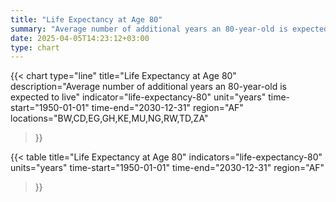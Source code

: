 ```yaml
---
title: "Life Expectancy at Age 80"
summary: "Average number of additional years an 80-year-old is expected to live"
date: 2025-04-05T14:23:12+03:00
type: chart
---
```


{{< chart
    type="line"
    title="Life Expectancy at Age 80"
    description="Average number of additional years an 80-year-old is expected to live"
    indicator="life-expectancy-80"
    unit="years"
    time-start="1950-01-01"
    time-end="2030-12-31"
    region="AF"
    locations="BW,CD,EG,GH,KE,MU,NG,RW,TD,ZA"
>}}

{{< table
    title="Life Expectancy at Age 80"
    indicators="life-expectancy-80"
    units="years"
    time-start="1950-01-01"
    time-end="2030-12-31"
    region="AF"
>}}
